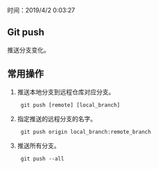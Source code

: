 时间：2019/4/2 0:03:27 

## Git push  

推送分支变化。

## 常用操作  

1. 推送本地分支到远程仓库对应分支。

		git push [remote] [local_branch]

2. 指定推送的远程分支的名字。

		git push origin local_branch:remote_branch

2. 推送所有分支。

		git push --all




